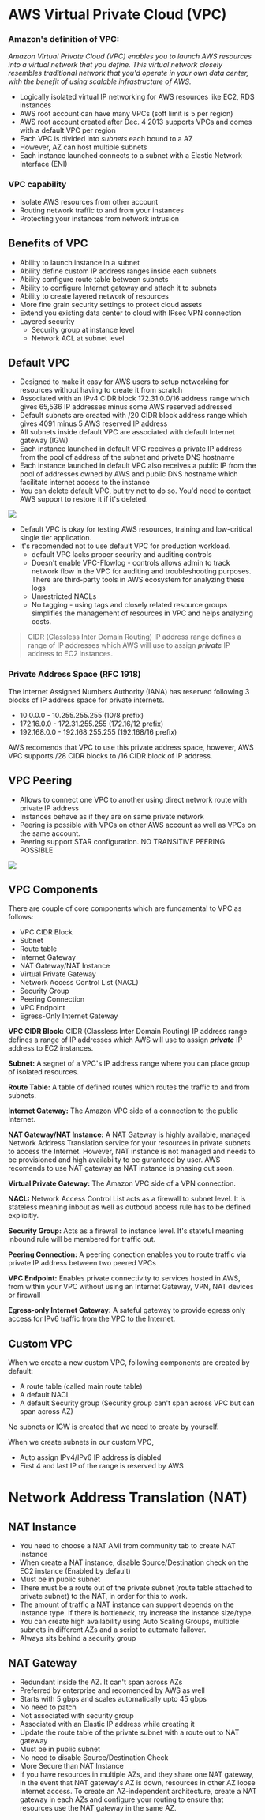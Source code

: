 # AWS Virtual Private Cloud (VPC)
### __Amazon's definition of VPC:__

*Amazon Virtual Private Cloud (VPC) enables you to launch AWS resources into a virtual network that you define. This virtual network closely resembles traditional network that you'd operate in your own data center, with the benefit of using scalable infrastructure of AWS.*


- Logically isolated virtual IP networking for AWS resources like EC2, RDS instances
- AWS root account can have many VPCs (soft limit is 5 per region)
- AWS root account created after Dec. 4 2013 supports VPCs and comes with a default VPC per region
- Each VPC is divided into *subnets* each bound to a AZ
- However, AZ can host multiple subnets
- Each instance launched connects to a subnet with a Elastic Network Interface (ENI)

### VPC capability
- Isolate AWS resources from other account
- Routing network traffic to and from your instances
- Protecting your instances from network intrusion



## Benefits of VPC
- Ability to launch instance in a subnet
- Ability define custom IP address ranges inside each subnets
- Ability configure route table between subnets
- Ability to configure Internet gateway and attach it to subnets 
- Ability to create layered network of resources
- More fine grain security settings to protect cloud assets
- Extend you existing data center to cloud with IPsec VPN connection
- Layered security
  - Security group at instance level
  - Network ACL at subnet level

## Default VPC
- Designed to make it easy for AWS users to setup networking for resources without having to create it from scratch
- Associated with an IPv4 CIDR block 172.31.0.0/16 address range which gives 65,536 IP addresses minus some AWS reserved addressed
- Default subnets are created with /20 CIDR block address range which gives 4091 minus 5 AWS reserved IP address 
- All subnets inside default VPC are associated with default Internet gateway (IGW)
- Each instance launched in default VPC receives a private IP address from the pool of address of the subnet and private DNS hostname
- Each instance launched in default VPC also receives a public IP from the pool of addresses owned by AWS and public DNS hostname which facilitate internet access to the instance
- You can delete default VPC, but try not to do so. You'd need to contact AWS support to restore it if it's deleted.

![](images/default_vpc_diagram.png)

- Default VPC is okay for testing AWS resources, training and low-critical single tier application.
- It's recomended not to use default VPC for production workload.
  - default VPC lacks proper security and auditing controls
  - Doesn't enable VPC-Flowlog - controls allows admin to track network flow in the VPC for auditing and troubleshooting purposes. There are third-party tools in AWS ecosystem for analyzing these logs
  - Unrestricted NACLs
  - No tagging - using tags and closely related resource groups simplifies the management of resources in VPC and helps analyzing costs.
  

> CIDR (Classless Inter Domain Routing) IP address range defines a range of IP addresses which AWS will use to assign *__private__* IP address to EC2 instances.

### Private Address Space (RFC 1918)
The Internet Assigned Numbers Authority (IANA) has reserved following 3 blocks of IP address space for private internets.

- 10.0.0.0        -   10.255.255.255  (10/8 prefix)
- 172.16.0.0      -   172.31.255.255  (172.16/12 prefix)
- 192.168.0.0     -   192.168.255.255 (192.168/16 prefix)

AWS recomends that VPC to use this private address space, however, AWS VPC supports /28 CIDR blocks to /16 CIDR block of IP address.

## VPC Peering
- Allows to connect one VPC to another using direct network route with private IP address
- Instances behave as if they are on same private network
- Peering is possible with VPCs on other AWS account as well as VPCs on the same account.
- Peering support STAR configuration. NO TRANSITIVE PEERING POSSIBLE

![](images/vpc_peering_start_config.jpg)

## VPC Components
There are couple of core components which are fundamental to VPC as follows:
- VPC CIDR Block
- Subnet
- Route table
- Internet Gateway
- NAT Gateway/NAT Instance
- Virtual Private Gateway
- Network Access Control List (NACL)
- Security Group
- Peering Connection
- VPC Endpoint
- Egress-Only Internet Gateway

__VPC CIDR Block:__ CIDR (Classless Inter Domain Routing) IP address range defines a range of IP addresses which AWS will use to assign *__private__* IP address to EC2 instances.

__Subnet:__ A segnet of a VPC's IP address range where you can place group of isolated resources.

__Route Table:__ A table of defined routes which routes the traffic to and from subnets.

__Internet Gateway:__ The Amazon VPC side of a connection to the public Internet.

__NAT Gateway/NAT Instance:__ A NAT Gateway is highly available, managed Network Address Translation service for your resources in private subnets to access the Internet. However, NAT instance is not managed and needs to be provisioned and high availabilty to be guranteed by user. AWS recomends to use NAT gateway as NAT instance is phasing out soon.

__Virtual Private Gateway:__ The Amazon VPC side of a VPN connection.

__NACL:__ Network Access Control List acts as a firewall to subnet level. It is stateless meaning inbout as well as outboud access rule has to be defined explicitly.

__Security Group:__ Acts as a firewall to instance level. It's stateful meaning inbound rule will be membered for traffic out.

__Peering Connection:__ A peering conection enables you to route traffic via private IP address between two peered VPCs

__VPC Endpoint:__ Enables private connectivity to services hosted in AWS, from within your VPC without using an Internet Gateway, VPN, NAT devices or firewall

__Egress-only Internet Gateway:__ A sateful gateway to provide egress only access for IPv6 traffic from the VPC to the Internet.

## Custom VPC
When we create a new custom VPC, following components are created by default:
- A route table (called main route table)
- A default NACL
- A default Security group (Security group can't span across VPC but can span across AZ)

No subnets or IGW is created that we need to create by yourself.

When we create subnets in our custom VPC, 
- Auto assign IPv4/IPv6 IP address is diabled
- First 4 and last IP of the range is reserved by AWS

# Network Address Translation (NAT)

## NAT Instance
- You need to choose a NAT AMI from community tab to create NAT instance
- When create a NAT instance, disable Source/Destination check on the EC2 instance (Enabled by default)
- Must be in public subnet
- There must be a route out of the private subnet (route table attached to private subnet) to the NAT, in order for this to work.
- The amount of traffic a NAT instance can support depends on the instance type. If there is bottleneck, try increase the instance size/type.
- You can create high availability using Auto Scaling Groups, multiple subnets in different AZs and a script to automate failover.
- Always sits behind a security group

## NAT Gateway
- Redundant inside the AZ. It can't span across AZs
- Preferred by enterprise and recomended by AWS as well
- Starts with 5 gbps and scales automatically upto 45 gbps
- No need to patch
- Not associated with security group
- Associated with an Elastic IP address while creating it
- Update the route table of the private subnet with a route out to NAT gateway
- Must be in public subnet
- No need to disable Source/Destination Check
- More Secure than NAT Instance
- If you have resources in multiple AZs, and they share one NAT gateway, in the event that NAT gateway's AZ is down, resources in other AZ loose Internet access. To create an AZ-independent architecture, create a NAT gateway in each AZs and configure your routing to ensure that resources use the NAT gateway in the same AZ.



